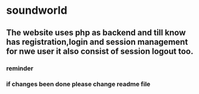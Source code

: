 # soundworld
## The website uses php as backend and till know has registration,login and session management for nwe user it also consist of session logout too.
### reminder

### if changes been done please change readme file

